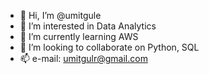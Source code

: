 - 👋 Hi, I’m @umitgule
- 👀 I’m interested in Data Analytics
- 🌱 I’m currently learning AWS
- 💞️ I’m looking to collaborate on Python, SQL
- 📫 e-mail: umitgulr@gmail.com

<!---
umitgule/umitgule is a ✨ special ✨ repository because its `README.md` (this file) appears on your GitHub profile.
You can click the Preview link to take a look at your changes.
--->
